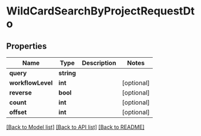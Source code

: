 # WildCardSearchByProjectRequestDto

## Properties
Name | Type | Description | Notes
------------ | ------------- | ------------- | -------------
**query** | **string** |  | 
**workflowLevel** | **int** |  | [optional] 
**reverse** | **bool** |  | [optional] 
**count** | **int** |  | [optional] 
**offset** | **int** |  | [optional] 

[[Back to Model list]](../README.md#documentation-for-models) [[Back to API list]](../README.md#documentation-for-api-endpoints) [[Back to README]](../README.md)


